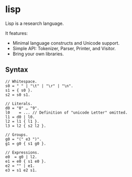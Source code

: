 # lisp

Lisp is a research language.

It features:

* Minimal language constructs and Unicode support.
* Simple API: Tokenizer, Parser, Printer, and Visitor.
* Bring your own libraries.

## Syntax

```
// Whitespace.
s0 = " " | "\t" | "\r" | "\n".
s1 = { s0 }.
s2 = s0 s1.

// Literals.
d0 = "0" … "9".
l0    = ... // Definition of "unicode Letter" omitted.
l1 = d0 | l0.
l2 = l1 { l1 }.
l3 = l2 { s2 l2 }.

// Groups.
g0 = "(" e3 ")".
g1 = g0 { s1 g0 }.

// Expressions.
e0  = g0 | l2.
e1 = e0 { s1 e0 }.
e2 = "" | e1.
e3 = s1 e2 s1.
```
